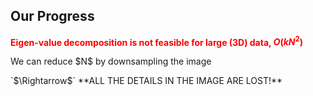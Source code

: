##  Our Progress

<span style="color:red"> **Eigen-value decomposition is not feasible for large (3D) data, $O(kN^2)$**</span>

<p class="fragment fade-up">We can reduce $N$ by downsampling the image</p>

<p class="fragment fade-up">`$\Rightarrow$` **ALL THE DETAILS IN THE IMAGE ARE LOST!**</p>
